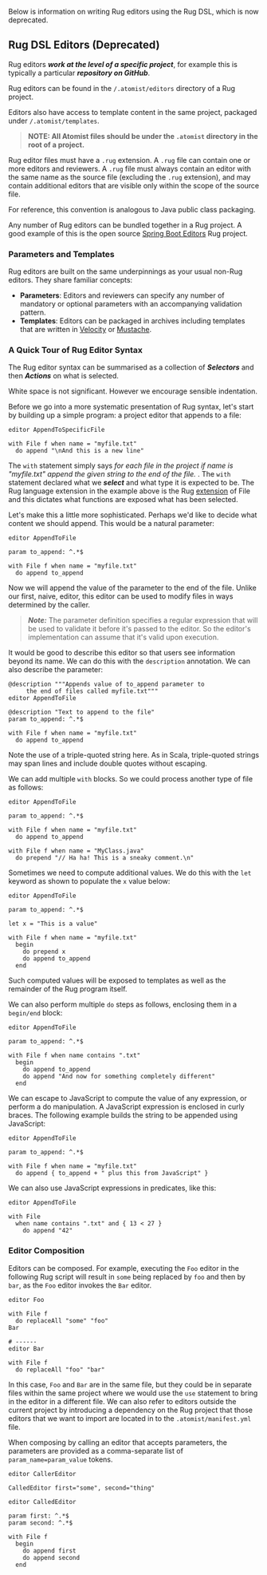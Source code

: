 Below is information on writing Rug editors using the Rug DSL, which
is now deprecated.

## Rug DSL Editors (Deprecated)

Rug editors ***work at the level of a specific project***, for example
this is typically a particular ***repository on GitHub***.

Rug editors can be found in the `/.atomist/editors` directory of
a Rug project.

Editors also have access to template content in the same project,
packaged under `/.atomist/templates`.

>**NOTE: All Atomist files should be under the `.atomist` directory in the root of a project.**

Rug editor files must have a `.rug` extension.  A `.rug` file can
contain one or more editors and reviewers.  A `.rug` file must always contain
an editor with the same name as the source file (excluding the `.rug`
extension), and may contain additional editors that are visible only within
the scope of the source file.

For reference, this convention is analogous to Java public class
packaging.

Any number of Rug editors can be bundled together in a Rug project. A
good example of this is the open
source [Spring Boot Editors][boot-editors] Rug project.

[boot-editors]: https://github.com/atomist-rugs/spring-boot-editors

### Parameters and Templates

Rug editors are built on the same underpinnings as your usual non-Rug
editors. They share familiar concepts:

*   **Parameters**: Editors and reviewers can specify any number of
    mandatory or optional parameters with an accompanying validation
    pattern.
*   **Templates**: Editors can be packaged in archives including
    templates that are written
    in [Velocity](https://velocity.apache.org/)
    or [Mustache](https://mustache.github.io/).

### A Quick Tour of Rug Editor Syntax

The Rug editor syntax can be summarised as a collection of
***Selectors*** and then ***Actions*** on what is selected.

White space is not significant. However we encourage sensible
indentation.

Before we go into a more systematic presentation of Rug syntax, let's
start by building up a simple program: a project editor that appends
to a file:

```rug
editor AppendToSpecificFile

with File f when name = "myfile.txt"
  do append "\nAnd this is a new line"
```

The `with` statement simply says *for each file in the project if name
is "myfile.txt" append the given string to the end of the file.* . The
`with` statement declared what we ***select*** and what type it is
expected to be. The Rug language extension in the example above is the
Rug [extension][] of File and this dictates what functions are exposed
what has been selected.

[extension]: /reference/rug/extensions.md

Let's make this a little more sophisticated. Perhaps we'd like to
decide what content we should append. This would be a natural
parameter:

```rug
editor AppendToFile

param to_append: ^.*$

with File f when name = "myfile.txt"
  do append to_append
```

Now we will append the value of the parameter to the end of the
file. Unlike our first, naive, editor, this editor can be used to
modify files in ways determined by the caller.

> ***Note:*** The parameter definition specifies a regular expression
> that will be used to validate it before it's passed to the
> editor. So the editor's implementation can assume that it's valid
> upon execution.

It would be good to describe this editor so that users see information
beyond its name. We can do this with the `description` annotation. We
can also describe the parameter:

```rug
@description """Appends value of to_append parameter to
     the end of files called myfile.txt"""
editor AppendToFile

@description "Text to append to the file"
param to_append: ^.*$

with File f when name = "myfile.txt"
  do append to_append
```

Note the use of a triple-quoted string here. As in Scala,
triple-quoted strings may span lines and include double quotes without
escaping.

We can add multiple `with` blocks. So we could process another type of
file as follows:

```rug
editor AppendToFile

param to_append: ^.*$

with File f when name = "myfile.txt"
  do append to_append

with File f when name = "MyClass.java"
  do prepend "// Ha ha! This is a sneaky comment.\n"
```

Sometimes we need to compute additional values. We do this with the
`let` keyword as shown to populate the `x` value below:

```rug
editor AppendToFile

param to_append: ^.*$

let x = "This is a value"

with File f when name = "myfile.txt"
  begin
    do prepend x
    do append to_append
  end
```

Such computed values will be exposed to templates as well as the
remainder of the Rug program itself.

We can also perform multiple `do` steps as follows, enclosing them in
a `begin/end` block:

```rug
editor AppendToFile

param to_append: ^.*$

with File f when name contains ".txt"
  begin
    do append to_append
    do append "And now for something completely different"
  end
```

We can escape to JavaScript to compute the value of any expression, or
perform a do manipulation. A JavaScript expression is enclosed in
curly braces. The following example builds the string to be appended
using JavaScript:

```rug
editor AppendToFile

param to_append: ^.*$

with File f when name = "myfile.txt"
  do append { to_append + " plus this from JavaScript" }
```

We can also use JavaScript expressions in predicates, like this:

```rug
editor AppendToFile

with File
  when name contains ".txt" and { 13 < 27 }
    do append "42"
```

### Editor Composition

Editors can be composed. For example, executing the `Foo` editor in
the following Rug script will result in `some` being replaced by `foo`
and then by `bar`, as the `Foo` editor invokes the `Bar` editor.

```rug
editor Foo

with File f
  do replaceAll "some" "foo"
Bar

# ------
editor Bar

with File f
  do replaceAll "foo" "bar"
```

In this case, `Foo` and `Bar` are in the same file, but they could be
in separate files within the same project where we would use the `use`
statement to bring in the editor in a different file. We can also
refer to editors outside the current project by introducing a
dependency on the Rug project that those editors that we want to
import are located in to the `.atomist/manifest.yml` file.

When composing by calling an editor that accepts parameters, the
parameters are provided as a comma-separate list of
`param_name=param_value` tokens.

```rug
editor CallerEditor

CalledEditor first="some", second="thing"

editor CalledEditor

param first: ^.*$
param second: ^.*$

with File f
  begin
    do append first
    do append second
  end
```
